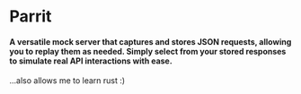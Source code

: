 # Parrit

#### A versatile mock server that captures and stores JSON requests, allowing you to replay them as needed. Simply select from your stored responses to simulate real API interactions with ease.

...also allows me to learn rust :) 